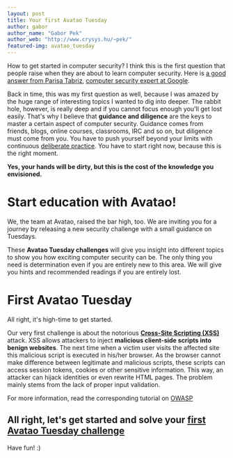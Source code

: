 ```yaml
---
layout: post
title: Your first Avatao Tuesday
author: gabor
author_name: "Gabor Pek"
author_web: "http://www.crysys.hu/~pek/"
featured-img: avatao_tuesday
---
```


How to get started in computer security? I think this is the first question that people raise when they are about to learn computer security. Here is [a good answer from Parisa Tabriz](https://medium.freecodecamp.com/so-you-want-to-work-in-security-bc6c10157d23), [computer security expert at Google](https://www.linkedin.com/in/parisa-tabriz-a676472).

<!--excerpt-->

Back in time, this was my first question as well, because I was amazed by the huge range of interesting topics I wanted to dig into deeper. The rabbit hole, however, is really deep and if you cannot focus enough you'll get lost easily. That's why I believe that **guidance and diligence** are the keys to master a certain aspect of computer security. Guidance comes from friends, blogs, online courses, classrooms, IRC and so on, but diligence must come from you. You have to push yourself beyond your limits with continuous [deliberate practice](https://hbr.org/2007/07/the-making-of-an-expert). You have to start right now, because this is the right moment. 

**Yes, your hands will be dirty, but this is the cost of the knowledge you envisioned.**

# Start education with Avatao! 

We, the team at Avatao, raised the bar high, too. We are inviting you for a journey by releasing a new security challenge with a small guidance on Tuesdays. 

These **Avatao Tuesday challenges** will give you insight into different topics to show you how exciting computer security can be. The only thing you need is determination even if you are entirely new to this area. We will give you hints and recommended readings if you are entirely lost. 

# First Avatao Tuesday

All right, it's high-time to get started. 

Our very first challenge is about the notorious **[Cross-Site Scripting (XSS)](https://blog.avatao.com/CSP-tutorial/)** attack. XSS allows attackers to inject **malicious client-side scripts into benign websites**. The next time when a victim user visits the affected site this malicious script is executed in his/her browser. As the browser cannot make difference between legitimate and malicious scripts, these scripts can access session tokens, cookies or other sensitive information. This way, an attacker can hijack identities or even rewrite HTML pages. The problem mainly stems from the lack of proper input validation. 

For more information, read the corresponding tutorial on [OWASP](https://www.owasp.org/index.php/Cross-site_Scripting_(XSS))

## All right, let's get started and solve your [first Avatao Tuesday challenge](https://platform.avatao.com/paths/2bf3c9cb-f759-4915-9a2f-f30164c45fce/challenges/fa6eaf92-2f17-11e6-bdf4-0800200c9a66)

Have fun! :)
